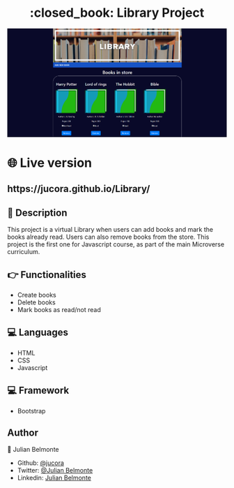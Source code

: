 <h1 align="center">:closed_book: Library Project</h1>

<p align="center">
  <img src="images/library.png">
</p>

# :globe_with_meridians: Live version

<h2>https://jucora.github.io/Library/</h2>

## :pencil: Description

This project is a virtual Library when users can add books and mark the books already read. Users can also remove books from the store. This project is the first one for Javascript course, as part of the main Microverse curriculum.

## :point_right: Functionalities

- Create books
- Delete books
- Mark books as read/not read

## :computer: Languages

- HTML
- CSS
- Javascript

## :computer: Framework

- Bootstrap

## Author

:man: Julian Belmonte

- Github: [@jucora](https://github.com/jucora)
- Twitter: [@Julian Belmonte](twitter.com/JulianBelmonte)
- Linkedin: [Julian Belmonte](linkedin.com/in/julianbel)
